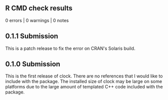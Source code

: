 ## R CMD check results

0 errors | 0 warnings | 0 notes

## 0.1.1 Submission

This is a patch release to fix the error on CRAN's Solaris build.

## 0.1.0 Submission

This is the first release of clock. There are no references that I would like to include with the package. The installed size of clock may be large on some platforms due to the large amount of templated C++ code included with the package.
